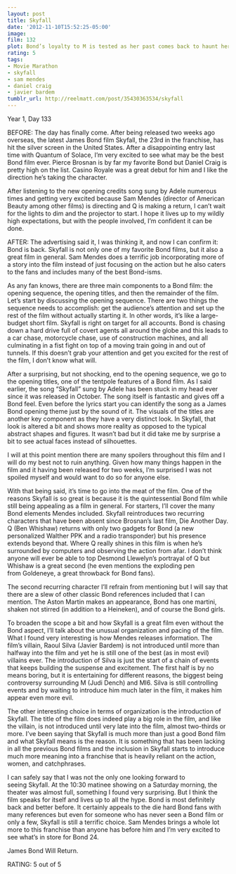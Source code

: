 ```yaml
---
layout: post
title: Skyfall
date: '2012-11-10T15:52:25-05:00'
image: 
film: 132
plot: Bond’s loyalty to M is tested as her past comes back to haunt her. As MI6 comes under attack, 007 must track down and destroy the threat, no matter how personal the cost.
rating: 5
tags:
- Movie Marathon
- skyfall
- sam mendes
- daniel craig
- javier bardem
tumblr_url: http://reelmatt.com/post/35430363534/skyfall
---
```


Year 1, Day 133

BEFORE: The day has finally come. After being released two weeks ago overseas, the latest James Bond film Skyfall, the 23rd in the franchise, has hit the silver screen in the United States. After a disappointing entry last time with Quantum of Solace, I’m very excited to see what may be the best Bond film ever. Pierce Brosnan is by far my favorite Bond but Daniel Craig is pretty high on the list. Casino Royale was a great debut for him and I like the direction he’s taking the character.

After listening to the new opening credits song sung by Adele numerous times and getting very excited because Sam Mendes (director of American Beauty among other films) is directing and Q is making a return, I can’t wait for the lights to dim and the projector to start. I hope it lives up to my wildly high expectations, but with the people involved, I’m confident it can be done.

AFTER: The advertising said it, I was thinking it, and now I can confirm it: Bond is back. Skyfall is not only one of my favorite Bond films, but it also a great film in general. Sam Mendes does a terrific job incorporating more of a story into the film instead of just focusing on the action but he also caters to the fans and includes many of the best Bond-isms.

As any fan knows, there are three main components to a Bond film: the opening sequence, the opening titles, and then the remainder of the film. Let’s start by discussing the opening sequence. There are two things the sequence needs to accomplish: get the audience’s attention and set up the rest of the film without actually starting it. In other words, it’s like a large-budget short film. Skyfall is right on target for all accounts. Bond is chasing down a hard drive full of covert agents all around the globe and this leads to a car chase, motorcycle chase, use of construction machines, and all culminating in a fist fight on top of a moving train going in and out of tunnels. If this doesn’t grab your attention and get you excited for the rest of the film, I don’t know what will.

After a surprising, but not shocking, end to the opening sequence, we go to the opening titles, one of the tentpole features of a Bond film. As I said earlier, the song “Skyfall” sung by Adele has been stuck in my head ever since it was released in October. The song itself is fantastic and gives off a Bond feel. Even before the lyrics start you can identify the song as a James Bond opening theme just by the sound of it. The visuals of the titles are another key component as they have a very distinct look. In Skyfall, that look is altered a bit and shows more reality as opposed to the typical abstract shapes and figures. It wasn’t bad but it did take me by surprise a bit to see actual faces instead of silhouettes.

I will at this point mention there are many spoilers throughout this film and I will do my best not to ruin anything. Given how many things happen in the film and it having been released for two weeks, I’m surprised I was not spoiled myself and would want to do so for anyone else.

With that being said, it’s time to go into the meat of the film. One of the reasons Skyfall is so great is because it is the quintessential Bond film while still being appealing as a film in general. For starters, I’ll cover the many Bond elements Mendes included. Skyfall reintroduces two recurring characters that have been absent since Brosnan’s last film, Die Another Day. Q (Ben Whishaw) returns with only two gadgets for Bond (a new personalized Walther PPK and a radio transponder) but his presence extends beyond that. Where Q really shines in this film is when he’s surrounded by computers and observing the action from afar. I don’t think anyone will ever be able to top Desmond Llewelyn’s portrayal of Q but Whishaw is a great second (he even mentions the exploding pen from Goldeneye, a great throwback for Bond fans).

The second recurring character I’ll refrain from mentioning but I will say that there are a slew of other classic Bond references included that I can mention. The Aston Martin makes an appearance, Bond has one martini, shaken not stirred (in addition to a Heineken), and of course the Bond girls.

To broaden the scope a bit and how Skyfall is a great film even without the Bond aspect, I’ll talk about the unusual organization and pacing of the film. What I found very interesting is how Mendes releases information. The film’s villain, Raoul Silva (Javier Bardem) is not introduced until more than halfway into the film and yet he is still one of the best (as in most evil) villains ever. The introduction of Silva is just the start of a chain of events that keeps building the suspense and excitement. The first half is by no means boring, but it is entertaining for different reasons, the biggest being controversy surrounding M (Judi Dench) and MI6. Silva is still controlling events and by waiting to introduce him much later in the film, it makes him appear even more evil.

The other interesting choice in terms of organization is the introduction of Skyfall. The title of the film does indeed play a big role in the film, and like the villain, is not introduced until very late into the film, almost two-thirds or more. I’ve been saying that Skyfall is much more than just a good Bond film and what Skyfall means is the reason. It is something that has been lacking in all the previous Bond films and the inclusion in Skyfall starts to introduce much more meaning into a franchise that is heavily reliant on the action, women, and catchphrases.

I can safely say that I was not the only one looking forward to seeing Skyfall. At the 10:30 matinee showing on a Saturday morning, the theater was almost full, something I found very surprising. But I think the film speaks for itself and lives up to all the hype. Bond is most definitely back and better before. It certainly appeals to the die hard Bond fans with many references but even for someone who has never seen a Bond film or only a few, Skyfall is still a terrific choice. Sam Mendes brings a whole lot more to this franchise than anyone has before him and I’m very excited to see what’s in store for Bond 24.

James Bond Will Return.

RATING: 5 out of 5
